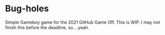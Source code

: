 # Bug-holes
Simple Gameboy game for the 2021 GitHub Game Off.
This is WIP. I may not finish this before the deadline, so....yeah.

